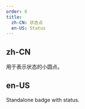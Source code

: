 ```yaml
---
order: 6
title:
  zh-CN: 状态点
  en-US: Status
---
```


## zh-CN

用于表示状态的小圆点。

## en-US

Standalone badge with status.


